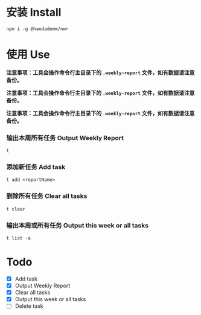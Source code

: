 # 安装 Install

```
npm i -g @haodademm/nwr
```

# 使用 Use

**注意事项：工具会操作命令行主目录下的 `.weekly-report` 文件，如有数据请注意备份。**

**注意事项：工具会操作命令行主目录下的 `.weekly-report` 文件，如有数据请注意备份。**

**注意事项：工具会操作命令行主目录下的 `.weekly-report` 文件，如有数据请注意备份。**

### 输出本周所有任务 Output Weekly Report

```
t
```

### 添加新任务 Add task

```
t add <reportName>
```

### 删除所有任务 Clear all tasks

```
t clear
```

### 输出本周或所有任务 Output this week or all tasks

```
t list -a
```

# Todo

- [x] Add task
- [x] Output Weekly Report
- [x] Clear all tasks
- [x] Output this week or all tasks
- [ ] Delete task
